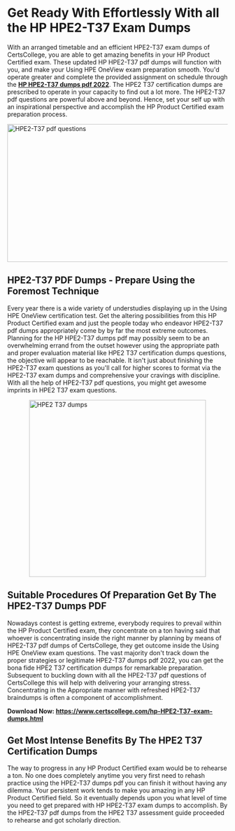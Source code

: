 <h1><strong>Get Ready With Effortlessly With all the HP HPE2-T37 Exam Dumps&nbsp;</strong></h1>
<p><span style="font-weight: 400;">With an arranged timetable and an efficient  HPE2-T37 exam dumps of CertsCollege, you are able to get amazing benefits in your HP Product Certified exam. These updated HP HPE2-T37 pdf dumps will function with you, and make your Using HPE OneView exam preparation smooth. You'd operate greater and complete the provided assignment on schedule through the <strong><a href="https://www.certscollege.com/hp-HPE2-T37-exam-dumps.html">HP HPE2-T37 dumps pdf 2022</a></strong>. The HPE2 T37 certification dumps are prescribed to operate in your capacity to find out a lot more. The  HPE2-T37 pdf questions are powerful above and beyond. Hence, set your self up with an inspirational perspective and accomplish the HP Product Certified exam preparation process.&nbsp;</span></p>
<p><span style="font-weight: 400;"><img style="display: block; margin-left: auto; margin-right: auto;" src="https://i.ibb.co/CPDK3ps/Yellow-and-Blue-Initiative-Blog-Banner.png" alt="HPE2-T37 pdf questions" width="559" height="315" /></span></p>
<h2><strong>HPE2-T37 PDF Dumps - Prepare Using the Foremost Technique</strong></h2>
<p><span style="font-weight: 400;">Every year there is a wide variety of understudies displaying up in the Using HPE OneView certification test. Get the altering possibilities from this HP Product Certified exam and just the people today who endeavor HPE2-T37 pdf dumps appropriately come by by far the most extreme outcomes. Planning for the HP HPE2-T37 dumps pdf may possibly seem to be an overwhelming errand from the outset however using the appropriate path and proper evaluation material like HPE2 T37 certification dumps questions, the objective will appear to be reachable. It isn't just about finishing the HPE2-T37 exam questions as you'll call for higher scores to format via the HPE2-T37 exam dumps and comprehensive your cravings with discipline. With all the help of HPE2-T37 pdf questions, you might get awesome imprints in HPE2 T37 exam questions.</span></p>
<p><span style="font-weight: 400;"><a href="https://tinyurl.com/2cubmyjd"><img style="display: block; margin-left: auto; margin-right: auto;" src="https://i.ibb.co/9tMrhdY/Teacher-Appreciation-Invitation.png" alt="HPE2 T37 dumps " width="404" height="404" /></a></span></p>
<h2><strong>Suitable Procedures Of Preparation Get By The HPE2-T37 Dumps PDF</strong></h2>
<p><span style="font-weight: 400;">Nowadays contest is getting extreme, everybody requires to prevail within the HP Product Certified exam, they concentrate on a ton having said that whoever is concentrating inside the right manner by planning by means of HPE2-T37 pdf dumps of CertsCollege, they get outcome inside the Using HPE OneView exam questions. The vast majority don't track down the proper strategies or legitimate HPE2-T37 dumps pdf 2022, you can get the bona fide HPE2 T37 certification dumps for remarkable preparation. Subsequent to buckling down with all the  HPE2-T37 pdf questions of CertsCollege this will help with delivering your arranging stress. Concentrating in the Appropriate manner with refreshed HPE2-T37 braindumps is often a component of accomplishment.</span></p>
<p><span style="font-weight: 400;"><strong>Download Now: <a href="https://www.certscollege.com/hp-HPE2-T37-exam-dumps.html">https://www.certscollege.com/hp-HPE2-T37-exam-dumps.html</a></strong></span></p>
<h2><strong>Get Most Intense Benefits By The HPE2 T37 Certification Dumps</strong></h2>
<p><span style="font-weight: 400;">The way to progress in any HP Product Certified exam would be to rehearse a ton. No one does completely anytime you very first need to rehash practice using the HPE2-T37 dumps pdf you can finish it without having any dilemma. Your persistent work tends to make you amazing in any HP Product Certified field. So it eventually depends upon you what level of time you need to get prepared with HP HPE2-T37 exam dumps to accomplish. By the HPE2-T37 pdf dumps from the HPE2 T37 assessment guide proceeded to rehearse and got scholarly direction.</span></p>
